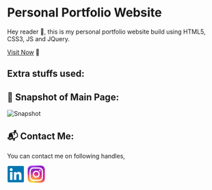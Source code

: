 # Personal Portfolio Website
Hey reader :wave:, this is my personal portfolio website build using HTML5, CSS3, JS and JQuery.

<a href="https://github.com/Sumanthsagar123">Visit Now</a> :rocket:

## Extra stuffs used:

## :round_pushpin: Snapshot of Main Page:

![Snapshot](https://github.com/sumanthsagar123/sumanthsagar123.github.io/blob/main/assets/image.png?raw=true)

## :mailbox_with_mail: Contact Me:

You can contact me on following handles,

<a href="https://www.linkedin.com/in/sumanthsagar123/"><img src="https://github.com/devicons/devicon/blob/master/icons/linkedin/linkedin-original.svg" alt="linkedin_logo" width="40" height="40"></a>&nbsp;
<a href="https://instagram.com/aaditya_c16/"><img src="https://github.com/wle8300/instagram-logo/blob/master/logo.svg" alt="linkedin_logo" width="40" height="40"></a>
